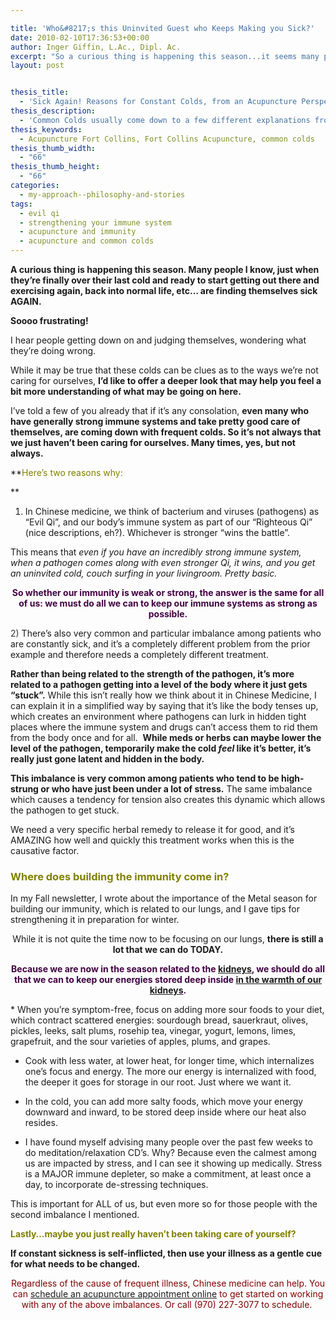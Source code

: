 ```yaml
---

title: 'Who&#8217;s this Uninvited Guest who Keeps Making you Sick?'
date: 2010-02-10T17:36:53+00:00
author: Inger Giffin, L.Ac., Dipl. Ac.
excerpt: "So a curious thing is happening this season...it seems many people I know, just when they're finally over their last cold and ready to start getting out there and exercising, taking their herbs, etc...are finding themselves sick AGAIN. There go those plans for exercising! And back into the cabinet go those herbs. Soooo frustrating!  While it may be true that these colds can be clues into the ways in which we're not caring for ourselves, I'd like to offer a deeper look that may help you feel a bit more understanding of what may be going on here."
layout: post


thesis_title:
  - 'Sick Again! Reasons for Constant Colds, from an Acupuncture Perspective  '
thesis_description:
  - 'Common Colds usually come down to a few different explanations from an acupuncture perspective. And there are effective treatments for each one. '
thesis_keywords:
  - Acupuncture Fort Collins, Fort Collins Acupuncture, common colds
thesis_thumb_width:
  - "66"
thesis_thumb_height:
  - "66"
categories:
  - my-approach--philosophy-and-stories
tags:
  - evil qi
  - strengthening your immune system
  - acupuncture and immunity
  - acupuncture and common colds
---
```

**A curious thing is happening this season. Many people I know, just when they&#8217;re finally over their last cold and ready to start getting out there and exercising again, back into normal life, etc&#8230; are finding themselves sick AGAIN.** 

**Soooo frustrating!**

I hear people getting down on and judging themselves, wondering what they&#8217;re doing wrong.

While it may be true that these colds can be clues as to the ways we&#8217;re not caring for ourselves, **I&#8217;d like to offer a deeper look that may help you feel a bit more understanding of what may be going on here.**

I&#8217;ve told a few of you already that if it&#8217;s any consolation, **even many who have generally strong immune systems and take pretty good care of themselves, are coming down with frequent colds. So it&#8217;s not always that we just haven&#8217;t been caring for ourselves. Many times, yes, but not always.** 

**<span style="color: #808000;">Here&#8217;s two reasons why:</span>
  
** 

1) In Chinese medicine, we think of bacterium and viruses (pathogens) as &#8220;Evil Qi&#8221;, and our body&#8217;s immune system as part of our &#8220;Righteous Qi&#8221; (nice descriptions, eh?). Whichever is stronger &#8220;wins the battle&#8221;.

This means that _even if you have an incredibly strong immune system, when a pathogen comes along with even stronger Qi, it wins, and you get an uninvited cold, couch surfing in your livingroom. Pretty basic._

<p style="text-align: center;">
  <span style="color: #420042;"><strong>So whether our immunity is weak or strong, the answer is the same for all of us: we must do all we can to keep our immune systems as strong as possible.</strong></span>
</p>

<span style="color: #808000;"><span style="color: #333333;">2)</span> </span>There&#8217;s also very common and particular imbalance among patients who are constantly sick, and it&#8217;s a completely different problem from the prior example and therefore needs a completely different treatment.

**Rather than being related to the strength of the pathogen, it&#8217;s more related to a pathogen getting into a level of the body where it just gets &#8220;stuck&#8221;.** While this isn&#8217;t really how we think about it in Chinese Medicine, I can explain it in a simplified way by saying that it&#8217;s like the body tenses up, which creates an environment where pathogens can lurk in hidden tight places where the immune system and drugs can&#8217;t access them to rid them from the body once and for all.  **While meds or herbs can maybe lower the level of the pathogen, temporarily make the cold _feel_ like it&#8217;s better, it&#8217;s really just gone latent and hidden in the body.**

**This imbalance is very common among patients who tend to be high-strung or who have just been under a lot of stress.** The same imbalance which causes a tendency for tension also creates this dynamic which allows the pathogen to get stuck.

We need a very specific herbal remedy to release it for good, and it&#8217;s AMAZING how well and quickly this treatment works when this is the causative factor.

### <span style="color: #808000;">Where does building the immunity come in?</span>

In my Fall newsletter, I wrote about the importance of the Metal season for building our immunity, which is related to our lungs, and I gave tips for strengthening it in preparation for winter.

<p style="text-align: center;">
  While it is not quite the time now to be focusing on our lungs, <strong>there is still a lot that we can do TODAY.</strong>
</p>

<p style="text-align: center;">
  <span style="color: #420042;"><strong>Because we are now in the season related to the <a href="http://www.wisdomwaysacupuncture.com/2018/01/12/the-depths-of-water-will-keep-you-balanced-this-winter/">kidneys</a>, we should do all that we can to keep our energies stored deep inside <a href="http://www.wisdomwaysacupuncture.com/2017/12/29/is-your-jing-depleted/">in the warmth of our kidneys</a>.</strong></span>
</p>

<p style="text-align: left;">
  * When you&#8217;re symptom-free, focus on adding more sour foods to your diet, which contract scattered energies: sourdough bread, sauerkraut, olives, pickles, leeks, salt plums, rosehip tea, vinegar, yogurt, lemons, limes, grapefruit, and the sour varieties of apples, plums, and grapes.
</p>

* Cook with less water, at lower heat, for longer time, which internalizes one&#8217;s focus and energy. The more our energy is internalized with food, the deeper it goes for storage in our root. Just where we want it.

* In the cold, you can add more salty foods, which move your energy downward and inward, to be stored deep inside where our heat also resides.

* I have found myself advising many people over the past few weeks to do meditation/relaxation CD&#8217;s. Why? Because even the calmest among us are impacted by stress, and I can see it showing up medically. Stress is a MAJOR immune depleter, so make a commitment, at least once a day, to incorporate de-stressing techniques.

This is important for ALL of us, but even more so for those people with the second imbalance I mentioned.

<span style="color: #808000;"><strong>Lastly&#8230;maybe you just really haven&#8217;t been taking care of yourself?</strong></span>

**If constant sickness is self-inflicted, then use your illness as a gentle cue for what needs to be changed.**

<p style="text-align: center;">
  <span style="color: #800000;">Regardless of the cause of frequent illness, Chinese medicine can help. You can</span> <a href="http://www.wisdomwaysacupuncture.com/acupuncture-appointment-scheduling/">schedule an acupuncture appointment online</a> <span style="color: #800000;">to get started on working with any of the above imbalances. Or call (970) 227-3077 to schedule. </span>
</p>

<p style="text-align: center;">
  <strong><span style="color: #420042;"> </span></strong>
</p>

&nbsp;